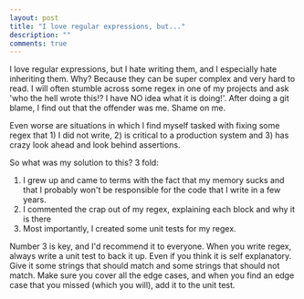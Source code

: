 ```yaml
---
layout: post
title: "I love regular expressions, but..."
description: ""
comments: true
---
```


I love regular expressions, but I hate writing them, and I especially hate inheriting them. Why? Because they can be super complex and very hard to read. I will often stumble across some regex in one of my projects and ask 'who the hell wrote this!? I have NO idea what it is doing!'. After doing a git blame, I find out that the offender was me. Shame on me.

Even worse are situations in which I find myself tasked with fixing some regex that 1) I did not write, 2) is critical to a production system and 3) has crazy look ahead and look behind assertions. 

So what was my solution to this? 3 fold:

1. I grew up and came to terms with the fact that my memory sucks and that I probably won't be responsible for the code that I write in a few years.
2. I commented the crap out of my regex, explaining each block and why it is there
3. Most importantly, I created some unit tests for my regex.


Number 3 is key, and I'd recommend it to everyone. When you write regex, always write a unit test to back it up. Even if you think it is self explanatory. Give it some strings that should match and some strings that should not match. Make sure you cover all the edge cases, and when you find an edge case that you missed (which you will), add it to the unit test.
